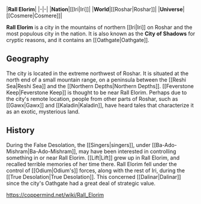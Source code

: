 |**Rall Elorim**|
|-|-|
|**Nation**|[[Iri\|Iri]]|
|**World**|[[Roshar\|Roshar]]|
|**Universe**|[[Cosmere\|Cosmere]]|

**Rall Elorim** is a city in the mountains of northern [[Iri\|Iri]] on Roshar and the most populous city in the nation. It is also known as the **City of Shadows** for cryptic reasons, and it contains an [[Oathgate\|Oathgate]].

## Geography
The city is located in the extreme northwest of Roshar. It is situated at the north end of a small mountain range, on a peninsula between the [[Reshi Sea\|Reshi Sea]] and the [[Northern Depths\|Northern Depths]]. [[Feverstone Keep\|Feverstone Keep]] is thought to be near Rall Elorim.
Perhaps due to the city's remote location, people from other parts of Roshar, such as [[Gawx\|Gawx]] and [[Kaladin\|Kaladin]], have heard tales that characterize it as an exotic, mysterious land.

## History
During the False Desolation, the [[Singers\|singers]], under [[Ba-Ado-Mishram\|Ba-Ado-Mishram]], may have been interested in controlling something in or near Rall Elorim.
[[Lift\|Lift]] grew up in Rall Elorim, and recalled terrible memories of her time there.
Rall Elorim fell under the control of [[Odium\|Odium's]] forces, along with the rest of Iri, during the [[True Desolation\|True Desolation]]. This concerned [[Dalinar\|Dalinar]] since the city's Oathgate had a great deal of strategic value.



https://coppermind.net/wiki/Rall_Elorim